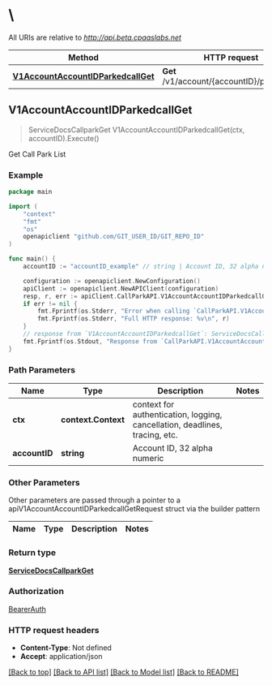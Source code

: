 # \

All URIs are relative to *http://api.beta.cpaaslabs.net*

Method | HTTP request | Description
------------- | ------------- | -------------
[**V1AccountAccountIDParkedcallGet**](CallParkAPI.md#V1AccountAccountIDParkedcallGet) | **Get** /v1/account/{accountID}/parkedcall | Get Call Park List



## V1AccountAccountIDParkedcallGet

> ServiceDocsCallparkGet V1AccountAccountIDParkedcallGet(ctx, accountID).Execute()

Get Call Park List



### Example

```go
package main

import (
	"context"
	"fmt"
	"os"
	openapiclient "github.com/GIT_USER_ID/GIT_REPO_ID"
)

func main() {
	accountID := "accountID_example" // string | Account ID, 32 alpha numeric

	configuration := openapiclient.NewConfiguration()
	apiClient := openapiclient.NewAPIClient(configuration)
	resp, r, err := apiClient.CallParkAPI.V1AccountAccountIDParkedcallGet(context.Background(), accountID).Execute()
	if err != nil {
		fmt.Fprintf(os.Stderr, "Error when calling `CallParkAPI.V1AccountAccountIDParkedcallGet``: %v\n", err)
		fmt.Fprintf(os.Stderr, "Full HTTP response: %v\n", r)
	}
	// response from `V1AccountAccountIDParkedcallGet`: ServiceDocsCallparkGet
	fmt.Fprintf(os.Stdout, "Response from `CallParkAPI.V1AccountAccountIDParkedcallGet`: %v\n", resp)
}
```

### Path Parameters


Name | Type | Description  | Notes
------------- | ------------- | ------------- | -------------
**ctx** | **context.Context** | context for authentication, logging, cancellation, deadlines, tracing, etc.
**accountID** | **string** | Account ID, 32 alpha numeric | 

### Other Parameters

Other parameters are passed through a pointer to a apiV1AccountAccountIDParkedcallGetRequest struct via the builder pattern


Name | Type | Description  | Notes
------------- | ------------- | ------------- | -------------


### Return type

[**ServiceDocsCallparkGet**](ServiceDocsCallparkGet.md)

### Authorization

[BearerAuth](../README.md#BearerAuth)

### HTTP request headers

- **Content-Type**: Not defined
- **Accept**: application/json

[[Back to top]](#) [[Back to API list]](../README.md#documentation-for-api-endpoints)
[[Back to Model list]](../README.md#documentation-for-models)
[[Back to README]](../README.md)


